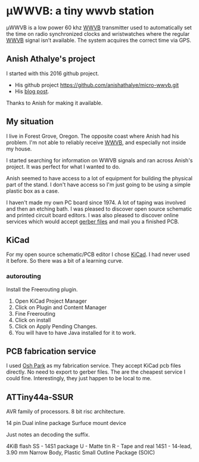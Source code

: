 # &mu;WWVB: a tiny wwvb station

&mu;WWVB is a low power 60 khz [WWVB] transmitter used
to automatically set the time on radio synchronized clocks and wristwatches where the regular [WWVB] signal isn’t available. The system acquires
the correct time via GPS.

## Anish Athalye's project

I started with this 2016 github project.

-  His github project https://github.com/anishathalye/micro-wwvb.git 
-  His [blog post][micro-wwvb-post].

Thanks to Anish for making it available. 

## My situation

I live in Forest Grove, Oregon.  The opposite coast where Anish had his problem. I'm not able to reliably receive [WWVB], and especially not inside my house.  

I started searching for information on WWVB signals and ran 
across Anish's project.  It was perfect for what I wanted to do.

Anish seemed to have access to a lot of equipment for building the physical part of the stand.    I don't have access so I'm just going to be using a simple plastic box as a case.

I haven't made my own PC board since 1974.  A lot of taping was involved and then an etching bath.  I was pleased to discover open source schematic and printed circuit board editors.  I was
also pleased to discover online services which would accept [gerber files](https://en.wikipedia.org/wiki/Gerber_format) and mail you a finished PCB.

## KiCad

For my open source schematic/PCB editor I chose [KiCad].  I had never used it before.  So there was a bit of a learning curve.

### autorouting
Install the Freerouting plugin.
1. Open KiCad Project Manager
1. Click on Plugin and Content Manager
1. Fine Freerouting
1. Click on install
1. Click on Apply Pending Changes.
1. You will have to have Java installed for it to work.


## PCB fabrication service

I used [Osh Park](https://oshpark.com) as my fabrication service.  They accept KiCad pcb files directly.  No need to export to gerber files.  The are the cheapest service I could fine.  Interestingly, they just happen to be local to me.

[WWVB]: https://www.nist.gov/pml/time-and-frequency-division/radio-stations/wwvb
[micro-wwvb-post]: https://www.anishathalye.com/2016/12/26/micro-wwvb/

[KiCad]: https://www.kicad.org/

## ATTiny44a-SSUR

AVR family of processors.  8 bit risc architecture.

14 pin Dual inline package
Surfuce mount device

Just notes an decoding the suffix.

4KiB flash
SS - 14S1 package
U - Matte tin
R - Tape and real
14S1 - 14-lead, 3.90 mm Narrow Body, Plastic Small Outline Package (SOIC)